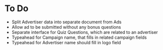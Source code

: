 # To Do

* Split Advertiser data into separate document from Ads
* Allow ad to be submitted without any bonus questions
* Separate interface for Quiz Questions, which are related to an advertiser
* Typeahead for Campaign name, that fills in related campaign fields
* Typeahead for Advertiser name should fill in logo field